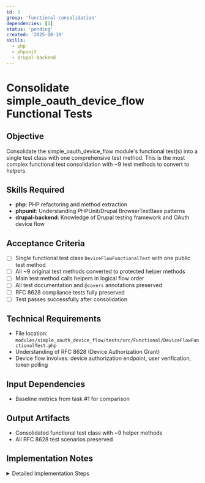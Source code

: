 ```yaml
---
id: 5
group: 'functional-consolidation'
dependencies: [1]
status: 'pending'
created: '2025-10-10'
skills:
  - php
  - phpunit
  - drupal-backend
---
```


# Consolidate simple_oauth_device_flow Functional Tests

## Objective

Consolidate the simple_oauth_device_flow module's functional test(s) into a single test class with one comprehensive test method. This is the most complex functional test consolidation with ~9 test methods to convert to helpers.

## Skills Required

- **php**: PHP refactoring and method extraction
- **phpunit**: Understanding PHPUnit/Drupal BrowserTestBase patterns
- **drupal-backend**: Knowledge of Drupal testing framework and OAuth device flow

## Acceptance Criteria

- [ ] Single functional test class `DeviceFlowFunctionalTest` with one public test method
- [ ] All ~9 original test methods converted to protected helper methods
- [ ] Main test method calls helpers in logical flow order
- [ ] All test documentation and `@covers` annotations preserved
- [ ] RFC 8628 compliance tests fully preserved
- [ ] Test passes successfully after consolidation

## Technical Requirements

- File location: `modules/simple_oauth_device_flow/tests/src/Functional/DeviceFlowFunctionalTest.php`
- Understanding of RFC 8628 (Device Authorization Grant)
- Device flow involves: device authorization endpoint, user verification, token polling

## Input Dependencies

- Baseline metrics from task #1 for comparison

## Output Artifacts

- Consolidated functional test class with ~9 helper methods
- All RFC 8628 test scenarios preserved

## Implementation Notes

<details>
<summary>Detailed Implementation Steps</summary>

### Step 1: Analyze Complex Test Structure

Read `modules/simple_oauth_device_flow/tests/src/Functional/DeviceFlowFunctionalTest.php`:

Based on the plan analysis, this file has approximately 9 test methods including:

- `testDeviceAuthorizationEndpoint()` - ~26 lines
- `testDeviceAuthorizationWithInvalidClient()` - ~15 lines
- `testDeviceAuthorizationWithMissingClientId()` - ~13 lines
- `testDeviceVerificationForm()` - ~10 lines
- `testDeviceVerificationFlow()` - ~19 lines
- `testDeviceVerificationWithInvalidCode()` - ~12 lines
- `testTokenEndpointWithDeviceGrant()` - ~52 lines (most complex)
- `testTokenEndpointWithInvalidDeviceCode()` - ~15 lines
- Additional test methods for rate limiting, scopes, security, etc.

### Step 2: Identify Helper Method Dependencies

Some tests depend on others:

1. Device authorization must happen before verification
2. Verification must happen before successful token retrieval
3. Error cases can be tested independently

Organize helpers into:

- **Setup helpers**: `helperRequestDeviceAuthorization()` (already exists as protected method)
- **Happy path helpers**: Device auth → verification → token retrieval
- **Error case helpers**: Invalid client, missing params, expired codes, etc.

### Step 3: Create Comprehensive Test Method

```php
/**
 * Comprehensive RFC 8628 Device Authorization Grant test.
 *
 * Tests the complete device flow including:
 * - Device authorization endpoint (valid and error cases)
 * - User verification flow
 * - Token endpoint with device grant
 * - Device polling and rate limiting
 * - Security validations (single-use codes, expiration)
 * - Scope handling
 *
 * All scenarios execute sequentially using a shared Drupal instance
 * for optimal performance.
 */
public function testComprehensiveDeviceFlowFunctionality(): void {
  // Happy path flow
  $this->helperDeviceAuthorizationEndpoint();
  $this->helperDeviceVerificationForm();
  $this->helperDeviceVerificationFlow();
  $this->helperTokenEndpointWithDeviceGrant();

  // Error handling
  $this->helperDeviceAuthorizationWithInvalidClient();
  $this->helperDeviceAuthorizationWithMissingClientId();
  $this->helperDeviceVerificationWithInvalidCode();
  $this->helperTokenEndpointWithInvalidDeviceCode();

  // Advanced scenarios
  $this->helperDeviceFlowRateLimiting();
  $this->helperDeviceFlowWithScopes();
  $this->helperDeviceCodeSingleUse();
}
```

### Step 4: Convert Test Methods to Helpers

For each test method:

**Before:**

```php
/**
 * Tests device authorization endpoint functionality.
 *
 * @covers \Drupal\simple_oauth_device_flow\Controller\DeviceAuthorizationController::authorize
 */
public function testDeviceAuthorizationEndpoint(): void {
  $data = $this->requestDeviceAuthorization();

  // Verify required RFC 8628 response fields...
  $this->assertArrayHasKey('device_code', $data);
  // ... more assertions
}
```

**After:**

```php
/**
 * Helper: Tests device authorization endpoint functionality.
 *
 * Validates RFC 8628 device authorization endpoint returns proper
 * response structure with device_code, user_code, verification_uri,
 * expires_in, and interval fields.
 *
 * Originally: testDeviceAuthorizationEndpoint()
 *
 * @covers \Drupal\simple_oauth_device_flow\Controller\DeviceAuthorizationController::authorize
 */
protected function helperDeviceAuthorizationEndpoint(): void {
  $data = $this->requestDeviceAuthorization();

  // Verify required RFC 8628 response fields...
  $this->assertArrayHasKey('device_code', $data);
  // ... same assertions
}
```

### Step 5: Handle Test Interdependencies

Some helpers require fresh device codes:

```php
protected function helperTokenEndpointWithDeviceGrant(): void {
  // Get fresh device authorization for this test
  $device_data = $this->requestDeviceAuthorization();
  $device_code = $device_data['device_code'];

  // Test polling before authorization
  $response = $this->httpClient->post($token_url, [/* ... */]);
  $this->assertEquals('authorization_pending', $data['error']);

  // Authorize device
  $this->drupalLogin($this->testUser);
  $this->submitForm(['user_code' => $device_data['user_code']], 'Authorize');

  // Test successful token retrieval
  $response = $this->httpClient->post($token_url, [/* ... */]);
  $this->assertEquals(200, $response->getStatusCode());
}
```

### Step 6: State Management Between Helpers

Device flow tests create entities (device codes, tokens). Between helpers, ensure:

```php
public function testComprehensiveDeviceFlowFunctionality(): void {
  $this->helperDeviceAuthorizationEndpoint();

  // Logout if test logged in user
  if ($this->loggedInUser) {
    $this->drupalLogout();
  }

  $this->helperDeviceVerificationForm();
}
```

**Important**: Most state cleanup happens automatically through Drupal's test framework. Only add explicit cleanup if tests actually interfere.

### Step 7: Preserve Existing Helper Method

The file already has `protected function requestDeviceAuthorization()`. Keep this as-is; it's used by multiple test helpers.

### Step 8: Test Execution

```bash
cd /var/www/html
vendor/bin/phpunit modules/simple_oauth_device_flow/tests/src/Functional/DeviceFlowFunctionalTest.php -v
```

Monitor output to ensure all helper scenarios execute and pass.

### Step 9: Performance Validation

Time execution and compare to baseline:

```bash
time vendor/bin/phpunit modules/simple_oauth_device_flow/tests/src/Functional/DeviceFlowFunctionalTest.php
```

With 9 test methods consolidated into 1, expect ~8-9x faster execution (from 9 Drupal installations to 1).

### Critical Validations

**Must preserve**:

- RFC 8628 compliance tests (device code format, user code format, required fields)
- Security tests (device code single-use, expiration handling)
- Error handling (invalid client, missing params, authorization pending, slow_down)
- Integration tests (scope handling, token generation)

**Can trim** (if found):

- Tests that only validate response format without business logic
- Tests of upstream HTTP client behavior
- Duplicate error case tests

### Device Flow-Specific Testing Notes

RFC 8628 Device Flow is security-critical for IoT devices and limited-input devices. Key validations:

1. **Device codes must be single-use** - `helperDeviceCodeSingleUse()`
2. **Rate limiting** - `helperDeviceFlowRateLimiting()`
3. **User code format** - Must be user-friendly (short, clear characters)
4. **Polling interval enforcement** - Prevent rapid polling attacks
5. **Expiration handling** - Device codes expire

All these security validations MUST be preserved.

</details>
